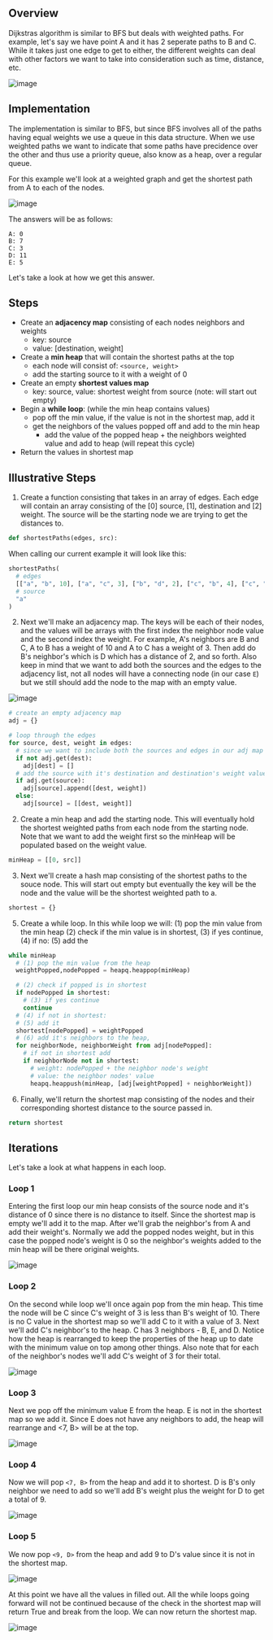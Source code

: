 
## Overview
Dijkstras algorithm is similar to BFS but deals with weighted paths.  For example, let's say we have point A and it has 2 seperate paths to B and C.  While it takes just one edge to get to either, the different weights can deal with other factors we want to take into consideration such as time, distance, etc.  

![image](https://github.com/mlizchap/DataStructureNotes/assets/40478204/9d9229f2-3b10-4c7a-8e8e-6c8b720e5fd7)

## Implementation
The implementation is similar to BFS, but since BFS involves all of the paths having equal weights we use a queue in this data structure.  When we use weighted paths we want to indicate that some paths have precidence over the other and thus use a priority queue, also know as a heap, over a regular queue.


For this example we'll look at a weighted graph and get the shortest path from A to each of the nodes.

![image](https://github.com/mlizchap/DataStructureNotes/assets/40478204/82baaa21-74b8-4288-990d-0e0966166a4a)

The answers will be as follows:
```
A: 0
B: 7
C: 3
D: 11
E: 5
```

Let's take a look at how we get this answer.

## Steps
- Create an **adjacency map** consisting of each nodes neighbors and weights
  - key: source
  - value: [destination, weight]
- Create a **min heap** that will contain the shortest paths at the top
  - each node will consist of: `<source, weight>`
  - add the starting source to it with a weight of 0
- Create an empty **shortest values map**
  - key: source, value: shortest weight from source (note: will start out empty)
- Begin a **while loop**: (while the min heap contains values)
  - pop off the min value, if the value is not in the shortest map, add it
  - get the neighbors of the values popped off and add to the min heap
    - add the value of the popped heap + the neighbors weighted value and add to heap (will repeat this cycle)
- Return the values in shortest map

## Illustrative Steps
1.  Create a function consisting that takes in an array of edges. Each edge will contain an array consisting of the [0] source, [1], destination and [2] weight.  The source will be the starting node we are trying to get the distances to.

```python
def shortestPaths(edges, src):
```

When calling our current example it will look like this:
```python
shortestPaths(
  # edges
  [["a", "b", 10], ["a", "c", 3], ["b", "d", 2], ["c", "b", 4], ["c", "e", 2], ["c", "d", 8], ["d", "e", 5]],
  # source
  "a"
)
```

2. Next we'll make an adjacency map.  The keys will be each of their nodes, and the values will be arrays with the first index the neighbor node value and the second index the weight.  For example, A's neighbors are B and C, A to B has a weight of 10 and A to C has a weight of 3.  Then add do B's neighbor's which is D which has a distance of 2, and so forth.  Also keep in mind that we want to add both the sources and the edges to the adjacency list, not all nodes will have a connecting node (in our case `E`) but we still should add the node to the map with an empty value.

![image](https://github.com/mlizchap/DataStructureNotes/assets/40478204/f56bab02-8838-4168-b4d5-8c365263bb2b)

```python
# create an empty adjacency map
adj = {}

# loop through the edges
for source, dest, weight in edges:
  # since we want to include both the sources and edges in our adj map 
  if not adj.get(dest):
    adj[dest] = []
  # add the source with it's destination and destination's weight value to the map
  if adj.get(source):
    adj[source].append([dest, weight])
  else:
    adj[source] = [[dest, weight]]
```

2. Create a min heap and add the starting node.  This will eventually hold the shortest weighted paths from each node from the starting node.  Note that we want to add the weight first so the minHeap will be populated based on the weight value.
```python
minHeap = [[0, src]]
```

3.  Next we'll create a hash map consisting of the shortest paths to the souce node.  This will start out empty but eventually the key will be the node and the value will be the shortest weighted path to a.
```python
shortest = {}
```

5. Create a while loop.  In this while loop we will:
   (1) pop the min value from the min heap
   (2) check if the min value is in shortest,
     (3) if yes continue,
     (4) if no:
       (5) add the 
   
```python
while minHeap
  # (1) pop the min value from the heap
  weightPopped,nodePopped = heapq.heappop(minHeap)

  # (2) check if popped is in shortest
  if nodePopped in shortest:
    # (3) if yes continue
    continue
  # (4) if not in shortest:
  # (5) add it
  shortest[nodePopped] = weightPopped
  # (6) add it's neighbors to the heap,
  for neighborNode, neighborWeight from adj[nodePopped]:
    # if not in shortest add 
    if neighborNode not in shortest:
      # weight: nodePopped + the neighbor node's weight
      # value: the neighbor nodes' value
      heapq.heappush(minHeap, [adj[weightPopped] + neighborWeight])
```

6. Finally, we'll return the shortest map consisting of the nodes and their corresponding shortest distance to the source passed in.
```python
return shortest
```

## Iterations
Let's take a look at what happens in each loop.
### Loop 1
Entering the first loop our min heap consists of the source node and it's distance of 0 since there is no distance to itself.  Since the shortest map is empty we'll add it to the map.  After we'll grab the neighbor's from A and add their weight's.  Normally we add the popped nodes weight, but in this case the popped node's weight is 0 so the neighbor's weights added to the min heap will be there original weights.

![image](https://github.com/mlizchap/DataStructureNotes/assets/40478204/00683440-e7f4-4809-aedf-99f27bf39403)

### Loop 2
On the second while loop we'll once again pop from the min heap.  This time the node will be C since C's weight of 3 is less than B's weight of 10.  There is no C value in the shortest map so we'll add C to it with a value of 3.  Next we'll add C's neighbor's to the heap.  C has 3 neighbors - B, E, and D. Notice how the heap is rearranged to keep the properties of the heap up to date with the minimum value on top among other things.  Also note that for each of the neighbor's nodes we'll add C's weight of 3 for their total.

![image](https://github.com/mlizchap/DataStructureNotes/assets/40478204/6a67a1f3-36a5-46fd-8cf7-d549efa14419)

### Loop 3
Next we pop off the minimum value E from the heap.  E is not in the shortest map so we add it.  Since E does not have any neighbors to add, the heap will rearrange and <7, B> will be at the top.

![image](https://github.com/mlizchap/DataStructureNotes/assets/40478204/dde94e58-714f-4f86-96fb-973600a9d6a7)

### Loop 4
Now we will pop `<7, B>` from the heap and add it to shortest.  D is B's only neighbor we need to add so we'll add B's weight plus the weight for D to get a total of 9.

![image](https://github.com/mlizchap/DataStructureNotes/assets/40478204/8cb8f423-92cf-4036-be99-9f1d948c760b)

### Loop 5
We now pop `<9, D>` from the heap and add 9 to D's value since it is not in the shortest map.

![image](https://github.com/mlizchap/DataStructureNotes/assets/40478204/531ad68e-d7d3-4d77-86b8-b90ef68bf069)

At this point we have all the values in filled out.  All the while loops going forward will not be continued because of the check in the shortest map will return True and break from the loop.  We can now return the shortest map.

![image](https://github.com/mlizchap/DataStructureNotes/assets/40478204/d25fc022-5602-41d6-8ed6-260e1bd01486)








  

